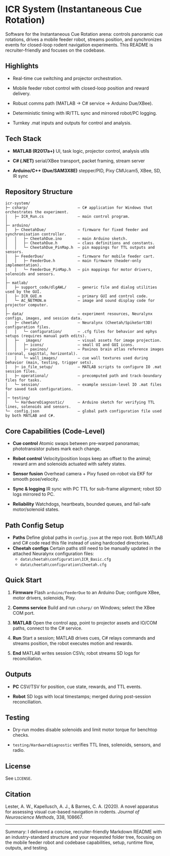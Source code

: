 ICR System (Instantaneous Cue Rotation)
=======================================

Software for the Instantaneous Cue Rotation arena: controls panoramic cue rotations, drives a mobile feeder robot, streams position, and synchronizes events for closed-loop rodent navigation experiments. This README is recruiter-friendly and focuses on the codebase.

Highlights
----------

* Real-time cue switching and projector orchestration.
    
* Mobile feeder robot control with closed-loop position and reward delivery.
    
* Robust comms path (MATLAB → C# service → Arduino Due/XBee).
    
* Deterministic timing with IR/TTL sync and mirrored robot/PC logging.
    
* Turnkey .mat inputs and outputs for control and analysis.
    

Tech Stack
----------

* **MATLAB (R2017a+)** UI, task logic, projector control, analysis utils
    
* **C# (.NET)** serial/XBee transport, packet framing, stream server
    
* **Arduino/C++ (Due/SAM3X8E)** stepper/PID, Pixy CMUcam5, XBee, SD, IR sync
    

Repository Structure
--------------------

```
icr-system/
├─ csharp/                      – C# application for Windows that orchestrates the experiment.
│   ├─ ICR_Run.cs               – main control program.
│
├─ arduino/
│   ├─ CheetahDue/              – firmware for fixed feeder and synchronisation controller.
│   │   ├─ CheetahDue.ino       – main Arduino sketch.
│   │   ├─ CheetahDue.h         – class definitions and constants.
│   │   └─ CheetahDue_PinMap.h  – pin mappings for TTL outputs and sensors.
│   ├─ FeederDue/               – firmware for mobile feeder cart.
│   │   ├─ FeederDue.h          – main firmware (header-only implementation).
│   │   └─ FeederDue_PinMap.h   – pin mappings for motor drivers, solenoids and sensors.
│
├─ matlab/
│   ├─ support_code/dlgAWL/     – generic file and dialog utilities used by the GUI.
│   ├─ ICR_GUI.m                – primary GUI and control code.
│   └─ AC_NETMON.m              – image and sound display code for projector computer.
│
├─ data/                        – experiment resources, Neuralynx configs, images, and session data.
│   ├─ cheetah/                 – Neuralynx (Cheetah/SpikeSort3D) configuration files.
│   │   └─ configuration/       – .cfg files for behavior and ephys setups (requires manual path edits).
│   ├─   images/                – visual assets for image projection.
│   │   ├─ icons/               – small UI and GUI icons.
│   │   ├─ paxinos/             – Paxinos brain atlas reference images (coronal, sagittal, horizontal).
│   │   └─ wall_images/         – cue wall textures used during behavior (main, testing, trigger sets).
│   ├─ io_file_setup/           – MATLAB scripts to configure IO .mat session files.
│   ├─ operational/             – precomputed path and track-boundary files for tasks.
│   └─ session/                 – example session-level IO .mat files for saved task configurations.
│
│─ testing/
│   └─ HardwareDiagnostic/      – Arduino sketch for verifying TTL lines, solenoids and sensors.
└─  config.json                 – global path configuration file used by both MATLAB and C#.
```

Core Capabilities (Code-Level)
------------------------------

* **Cue control** Atomic swaps between pre-warped panoramas; phototransistor pulses mark each change.
    
* **Robot control** Velocity/position loops keep an offset to the animal; reward arm and solenoids actuated with safety states.
    
* **Sensor fusion** Overhead camera + Pixy fused on-robot via EKF for smooth pose/velocity.
    
* **Sync & logging** IR sync with PC TTL for sub-frame alignment; robot SD logs mirrored to PC.
    
* **Reliability** Watchdogs, heartbeats, bounded queues, and fail-safe motor/solenoid states.
    

Path Config Setup
------------

* **Paths** Define global paths in `config.json` at the repo root. Both MATLAB and C# code read this file instead of using hardcoded directories.
* **Cheetah configs** Certain paths still need to be manually updated in the attached Neuralynx configuration files:
  * `data\cheetah\configuration\ICR_Basic.cfg`
  * `data\cheetah\configuration\Cheetah.cfg`

Quick Start
-----------

1. **Firmware** Flash `arduino/FeederDue` to an Arduino Due; configure XBee, motor drivers, solenoids, Pixy.
    
2. **Comms service** Build and run `csharp/` on Windows; select the XBee COM port.
    
3. **MATLAB** Open the control app, point to projector assets and IO/COM paths, connect to the C# service.
    
4. **Run** Start a session; MATLAB drives cues, C# relays commands and streams position, the robot executes motion and rewards.
    
5. **End** MATLAB writes session CSVs; robot streams SD logs for reconciliation.
    

Outputs
-------

* **PC** CSV/TSV for position, cue state, rewards, and TTL events.
    
* **Robot** SD logs with local timestamps; merged during post-session reconciliation.
    

Testing
-------

* Dry-run modes disable solenoids and limit motor torque for benchtop checks.
    
* `testing/HardwareDiagnostic` verifies TTL lines, solenoids, sensors, and radio.
    

License
-------

See `LICENSE`.

Citation
--------

Lester, A. W., Kapellusch, A. J., & Barnes, C. A. (2020). A novel apparatus for assessing visual cue-based navigation in rodents. _Journal of Neuroscience Methods_, 338, 108667.

* * *

Summary: I delivered a concise, recruiter-friendly Markdown README with an industry-standard structure and your requested folder tree, focusing on the mobile feeder robot and codebase capabilities, setup, runtime flow, outputs, and testing.